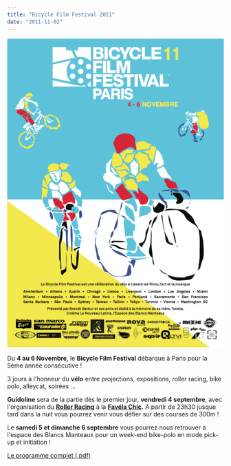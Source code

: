 ```yaml
---
title: "Bicycle Film Festival 2011"
date: "2011-11-02"
---
```


[![](images/BFF-flyer.png "BFF 2011")](http://www.guidoline.com/wp-content/uploads/2011/11/BFF-flyer.png)

Du **4 au 6 Novembre**, le **Bicycle Film Festival** débarque à Paris pour la 5ème année consécutive !

3 jours à l'honneur du **vélo** entre projections, expositions, roller racing, bike polo, alleycat, soirées ...

**Guidoline** sera de la partie dès le premier jour, **vendredi 4 septembre**, avec l'organisation du **[Roller Racing](http://www.guidoline.com/magazine/roller-racing/)** à la **[Favéla Chic](http://favelachic.com).** A partir de 23h30 jusque tard dans la nuit vous pourrez venir vous défier sur des courses de 300m !

Le **samedi 5 et dimanche 6 septembre** vous pourrez nous retrouver à l'espace des Blancs Manteaux pour un week-end bike-polo en mode pick-up et initiation !

[Le programme complet (.pdf)](http://www.guidoline.com/wp-content/uploads/2011/11/bff-programe.pdf)
